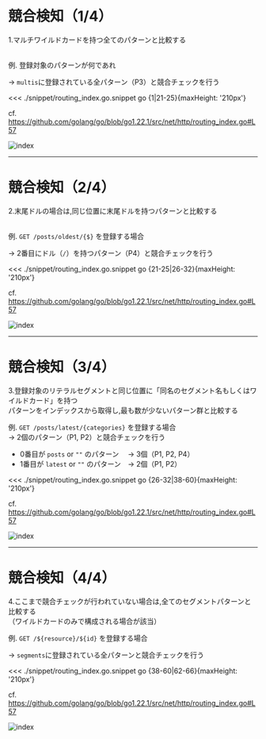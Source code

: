 # 競合検知（1/4）

<div flex="~ col" box-border app-content-container>

1.マルチワイルドカードを持つ全てのパターンと比較する<br /><br />

<div grid="~ cols-2 gap-4" h-full overflow-hidden>
<div text-sm h-full overflow-hidden class="paragraph-m-0">

<div h-24>

例. 登録対象のパターンが何であれ

-> `multis`に登録されている<span text-color-red font-bold>全パターン（P3）</span>と競合チェックを行う

</div>

<<< ./snippet/routing_index.go.snippet go {1|21-25}{maxHeight: '210px'}

<div text-2xs>

cf. https://github.com/golang/go/blob/go1.22.1/src/net/http/routing_index.go#L57

</div>
</div>

<div h-full overflow-hidden>
<img alt="index" src="https://lh3.googleusercontent.com/d/1L3oTlzCvLG2egZIye_iPbtSAzR5erplW" mx-auto object-contain h-full w-full />
</div>

</div>
</div>

---

# 競合検知（2/4）

<div flex="~ col" box-border app-content-container>

2.末尾ドルの場合は,同じ位置に末尾ドルを持つパターンと比較する<br /><br />

<div grid="~ cols-2 gap-4" h-full overflow-hidden>
<div text-sm h-full overflow-hidden class="paragraph-m-0">

<div h-24>

例. `GET /posts/oldest/{$}` を登録する場合

-> <span text-color-red font-bold>2番目にドル（`/`）を持つパターン（P4）</span>と競合チェックを行う

</div>

<<< ./snippet/routing_index.go.snippet go {21-25|26-32}{maxHeight: '210px'}

<div text-2xs>

cf. https://github.com/golang/go/blob/go1.22.1/src/net/http/routing_index.go#L57

</div>
</div>

<div h-full overflow-hidden>
<img alt="index" src="https://lh3.googleusercontent.com/d/1lYs-OPbku75vk9fkryvPn91JmFT0NCSb" mx-auto object-contain h-full w-full />
</div>

</div>
</div>

---

# 競合検知（3/4）

<div flex="~ col" box-border app-content-container>

3.登録対象のリテラルセグメントと同じ位置に「同名のセグメント名もしくはワイルドカード」を持つ  
パターンをインデックスから取得し,最も数が少ないパターン群と比較する

<div grid="~ cols-2 gap-4" h-full overflow-hidden>
<div text-sm h-full overflow-hidden class="paragraph-m-0">

<div h-24>

例. `GET /posts/latest/{categories}` を登録する場合  
-> <span text-color-red font-bold>2個のパターン（P1, P2）</span>と競合チェックを行う

<div text-xs>

- 0番目が `posts` or `""` のパターン　 -> 3個（P1, P2, P4）
- 1番目が `latest` or `""` のパターン　-> 2個（P1, P2）

</div>

</div>

<<< ./snippet/routing_index.go.snippet go {26-32|38-60}{maxHeight: '210px'}

<div text-2xs>

cf. https://github.com/golang/go/blob/go1.22.1/src/net/http/routing_index.go#L57

</div>
</div>

<div h-full overflow-hidden>
<img alt="index" src="https://lh3.googleusercontent.com/d/1qxLdcSdIlVYkAW9bzVz916pmYyWLnQ2p" mx-auto object-contain h-full w-full />
</div>

</div>
</div>

---

# 競合検知（4/4）

<div flex="~ col" box-border app-content-container>

4.ここまで競合チェックが行われていない場合は,全てのセグメントパターンと比較する  
（ワイルドカードのみで構成される場合が該当）

<div grid="~ cols-2 gap-4" h-full overflow-hidden>
<div text-sm h-full overflow-hidden class="paragraph-m-0">

<div h-24>

例. `GET /${resource}/${id}` を登録する場合

-> `segments`に登録されている<span text-color-red font-bold>全パターン</span>と競合チェックを行う

</div>

<<< ./snippet/routing_index.go.snippet go {38-60|62-66}{maxHeight: '210px'}

<div text-2xs>

cf. https://github.com/golang/go/blob/go1.22.1/src/net/http/routing_index.go#L57

</div>
</div>

<div h-full overflow-hidden>
<img alt="index" src="https://lh3.googleusercontent.com/d/1N2vfcEYAuuNSH0fPmNzWh9EjlvALU6P9" mx-auto object-contain h-full w-full />
</div>

</div>
</div>
